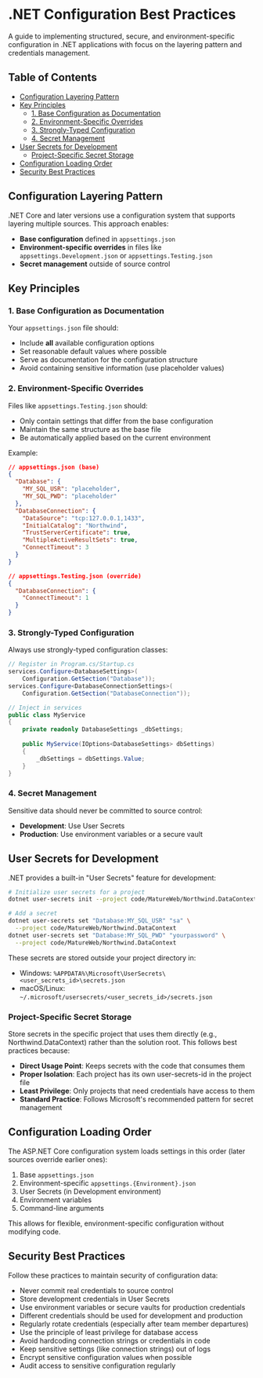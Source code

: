 # .NET Configuration Best Practices

A guide to implementing structured, secure, and environment-specific configuration in .NET applications
with focus on the layering pattern and credentials management.

## Table of Contents

- [Configuration Layering Pattern](#configuration-layering-pattern)
- [Key Principles](#key-principles)
  - [1. Base Configuration as Documentation](#1-base-configuration-as-documentation)
  - [2. Environment-Specific Overrides](#2-environment-specific-overrides)
  - [3. Strongly-Typed Configuration](#3-strongly-typed-configuration)
  - [4. Secret Management](#4-secret-management)
- [User Secrets for Development](#user-secrets-for-development)
  - [Project-Specific Secret Storage](#project-specific-secret-storage)
- [Configuration Loading Order](#configuration-loading-order)
- [Security Best Practices](#security-best-practices)

## Configuration Layering Pattern

.NET Core and later versions use a configuration system that supports layering
multiple sources. This approach enables:

- **Base configuration** defined in `appsettings.json`
- **Environment-specific overrides** in files like `appsettings.Development.json`
  or `appsettings.Testing.json`
- **Secret management** outside of source control

## Key Principles

### 1. Base Configuration as Documentation

Your `appsettings.json` file should:
- Include **all** available configuration options
- Set reasonable default values where possible
- Serve as documentation for the configuration structure
- Avoid containing sensitive information (use placeholder values)

### 2. Environment-Specific Overrides

Files like `appsettings.Testing.json` should:
- Only contain settings that differ from the base configuration
- Maintain the same structure as the base file
- Be automatically applied based on the current environment

Example:
```json
// appsettings.json (base)
{
  "Database": {
    "MY_SQL_USR": "placeholder",
    "MY_SQL_PWD": "placeholder"
  },
  "DatabaseConnection": {
    "DataSource": "tcp:127.0.0.1,1433",
    "InitialCatalog": "Northwind",
    "TrustServerCertificate": true,
    "MultipleActiveResultSets": true,
    "ConnectTimeout": 3
  }
}

// appsettings.Testing.json (override)
{
  "DatabaseConnection": {
    "ConnectTimeout": 1
  }
}
```

### 3. Strongly-Typed Configuration

Always use strongly-typed configuration classes:

```csharp
// Register in Program.cs/Startup.cs
services.Configure<DatabaseSettings>(
    Configuration.GetSection("Database"));
services.Configure<DatabaseConnectionSettings>(
    Configuration.GetSection("DatabaseConnection"));

// Inject in services
public class MyService
{
    private readonly DatabaseSettings _dbSettings;
    
    public MyService(IOptions<DatabaseSettings> dbSettings)
    {
        _dbSettings = dbSettings.Value;
    }
}
```

### 4. Secret Management

Sensitive data should never be committed to source control:

- **Development**: Use User Secrets
- **Production**: Use environment variables or a secure vault

## User Secrets for Development

.NET provides a built-in "User Secrets" feature for development:

```bash
# Initialize user secrets for a project
dotnet user-secrets init --project code/MatureWeb/Northwind.DataContext

# Add a secret
dotnet user-secrets set "Database:MY_SQL_USR" "sa" \
  --project code/MatureWeb/Northwind.DataContext
dotnet user-secrets set "Database:MY_SQL_PWD" "yourpassword" \
  --project code/MatureWeb/Northwind.DataContext
```

These secrets are stored outside your project directory in:
- Windows: `%APPDATA%\Microsoft\UserSecrets\<user_secrets_id>\secrets.json`
- macOS/Linux: `~/.microsoft/usersecrets/<user_secrets_id>/secrets.json`

### Project-Specific Secret Storage

Store secrets in the specific project that uses them directly (e.g., Northwind.DataContext) rather 
than the solution root. This follows best practices because:

- **Direct Usage Point**: Keeps secrets with the code that consumes them
- **Proper Isolation**: Each project has its own user-secrets-id in the project file
- **Least Privilege**: Only projects that need credentials have access to them
- **Standard Practice**: Follows Microsoft's recommended pattern for secret management

## Configuration Loading Order

The ASP.NET Core configuration system loads settings in this order
(later sources override earlier ones):

1. Base `appsettings.json`
2. Environment-specific `appsettings.{Environment}.json`
3. User Secrets (in Development environment)
4. Environment variables
5. Command-line arguments

This allows for flexible, environment-specific configuration without modifying code.

## Security Best Practices

Follow these practices to maintain security of configuration data:

- Never commit real credentials to source control
- Store development credentials in User Secrets
- Use environment variables or secure vaults for production credentials
- Different credentials should be used for development and production
- Regularly rotate credentials (especially after team member departures)
- Use the principle of least privilege for database access
- Avoid hardcoding connection strings or credentials in code
- Keep sensitive settings (like connection strings) out of logs
- Encrypt sensitive configuration values when possible
- Audit access to sensitive configuration regularly